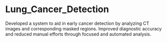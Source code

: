 # Lung_Cancer_Detection
Developed a system to aid in early cancer detection by analyzing CT images and corresponding masked regions. Improved diagnostic accuracy and reduced manual efforts through focused and automated analysis.
